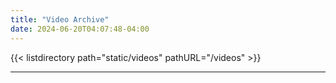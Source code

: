 ```yaml
---
title: "Video Archive"
date: 2024-06-20T04:07:48-04:00
---
```


{{< listdirectory path="static/videos" pathURL="/videos" >}}

---









